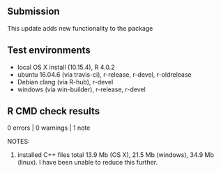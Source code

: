 ## Submission
This update adds new functionality to the package 

## Test environments
* local OS X install (10.15.4), R 4.0.2
* ubuntu 16.04.6 (via travis-ci), r-release, r-devel, r-oldrelease
* Debian clang (via R-hub), r-devel
* windows (via win-builder), r-release, r-devel

## R CMD check results

0 errors | 0 warnings | 1 note

NOTES:  

1. installed C++ files total 13.9 Mb (OS X), 21.5 Mb (windows), 34.9 Mb (linux). I have been unable to reduce this further.  
